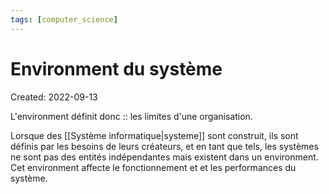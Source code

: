 ```yaml
---
tags: [computer_science] 
---
```

# Environment du système
Created: 2022-09-13

L'environment définit donc :: les limites d'une organisation.
<!--SR:!2024-05-08,92,190-->

Lorsque des [[Système informatique|systeme]] sont construit, ils sont définis par les besoins de leurs créateurs, et en tant que tels, les systèmes ne sont pas des entités indépendantes mais existent dans un environment. Cet environment affecte le fonctionnement et et les performances du système.
